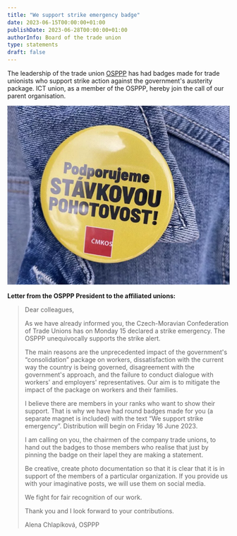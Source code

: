 ```yaml
---
title: "We support strike emergency badge"
date: 2023-06-15T00:00:00+01:00
publishDate: 2023-06-28T00:00:00+01:00
authorInfo: Board of the trade union
type: statements
draft: false
---
```


The leadership of the trade union [OSPPP](https://www.osppp.cz) has had badges made for trade unionists who support strike action against the government's austerity package.
ICT union, as a member of the OSPPP, hereby join the call of our parent organisation.

![photo.png](photo.png)

**Letter from the OSPPP President to the affiliated unions:**

> Dear colleagues,
>
> As we have already informed you, the Czech-Moravian Confederation of Trade Unions has on Monday 15 declared a strike emergency. The OSPPP unequivocally supports the strike alert.
>
> The main reasons are the unprecedented impact of the government's “consolidation” package on workers, dissatisfaction with the current way the country is being governed, disagreement with the government's approach, and the failure to conduct dialogue with workers' and employers' representatives. Our aim is to mitigate the impact of the package on workers and their families.
>
> I believe there are members in your ranks who want to show their support. That is why we have had round badges made for you (a separate magnet is included) with the text “We support strike emergency”. Distribution will begin on Friday 16 June 2023.
>
> I am calling on you, the chairmen of the company trade unions, to hand out the badges to those members who realise that just by pinning the badge on their lapel they are making a statement.
>
> Be creative, create photo documentation so that it is clear that it is in support of the members of a particular organization. If you provide us with your imaginative posts, we will use them on social media.
>
> We fight for fair recognition of our work.
>
> Thank you and I look forward to your contributions.
>
> Alena Chlapíková, OSPPP

